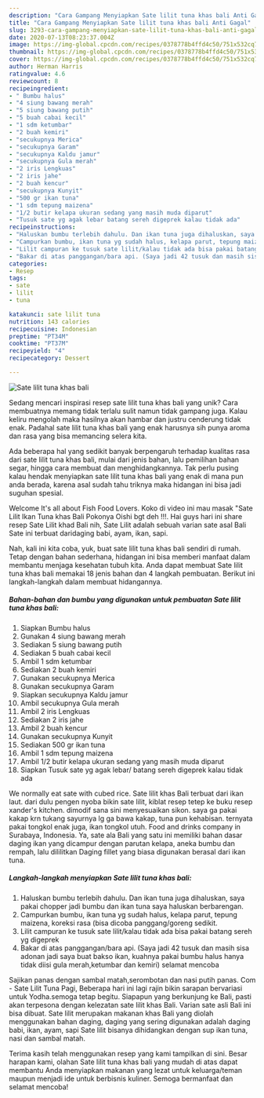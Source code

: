 ```yaml
---
description: "Cara Gampang Menyiapkan Sate lilit tuna khas bali Anti Gagal"
title: "Cara Gampang Menyiapkan Sate lilit tuna khas bali Anti Gagal"
slug: 3293-cara-gampang-menyiapkan-sate-lilit-tuna-khas-bali-anti-gagal
date: 2020-07-13T08:23:37.004Z
image: https://img-global.cpcdn.com/recipes/0378778b4ffd4c50/751x532cq70/sate-lilit-tuna-khas-bali-foto-resep-utama.jpg
thumbnail: https://img-global.cpcdn.com/recipes/0378778b4ffd4c50/751x532cq70/sate-lilit-tuna-khas-bali-foto-resep-utama.jpg
cover: https://img-global.cpcdn.com/recipes/0378778b4ffd4c50/751x532cq70/sate-lilit-tuna-khas-bali-foto-resep-utama.jpg
author: Herman Harris
ratingvalue: 4.6
reviewcount: 8
recipeingredient:
- " Bumbu halus"
- "4 siung bawang merah"
- "5 siung bawang putih"
- "5 buah cabai kecil"
- "1 sdm ketumbar"
- "2 buah kemiri"
- "secukupnya Merica"
- "secukupnya Garam"
- "secukupnya Kaldu jamur"
- "secukupnya Gula merah"
- "2 iris Lengkuas"
- "2 iris jahe"
- "2 buah kencur"
- "secukupnya Kunyit"
- "500 gr ikan tuna"
- "1 sdm tepung maizena"
- "1/2 butir kelapa ukuran sedang yang masih muda diparut"
- "Tusuk sate yg agak lebar batang sereh digeprek kalau tidak ada"
recipeinstructions:
- "Haluskan bumbu terlebih dahulu. Dan ikan tuna juga dihaluskan, saya pakai chopper jadi bumbu dan ikan tuna saya haluskan berbarengan."
- "Campurkan bumbu, ikan tuna yg sudah halus, kelapa parut, tepung maizena, koreksi rasa (bisa dicoba panggang/goreng sedikit."
- "Lilit campuran ke tusuk sate lilit/kalau tidak ada bisa pakai batang sereh yg digeprek"
- "Bakar di atas panggangan/bara api. (Saya jadi 42 tusuk dan masih sisa adonan jadi saya buat bakso ikan, kuahnya pakai bumbu halus hanya tidak diisi gula merah,ketumbar dan kemiri) selamat mencoba"
categories:
- Resep
tags:
- sate
- lilit
- tuna

katakunci: sate lilit tuna 
nutrition: 143 calories
recipecuisine: Indonesian
preptime: "PT34M"
cooktime: "PT37M"
recipeyield: "4"
recipecategory: Dessert

---
```



![Sate lilit tuna khas bali](https://img-global.cpcdn.com/recipes/0378778b4ffd4c50/751x532cq70/sate-lilit-tuna-khas-bali-foto-resep-utama.jpg)

Sedang mencari inspirasi resep sate lilit tuna khas bali yang unik? Cara membuatnya memang tidak terlalu sulit namun tidak gampang juga. Kalau keliru mengolah maka hasilnya akan hambar dan justru cenderung tidak enak. Padahal sate lilit tuna khas bali yang enak harusnya sih punya aroma dan rasa yang bisa memancing selera kita.

Ada beberapa hal yang sedikit banyak berpengaruh terhadap kualitas rasa dari sate lilit tuna khas bali, mulai dari jenis bahan, lalu pemilihan bahan segar, hingga cara membuat dan menghidangkannya. Tak perlu pusing kalau hendak menyiapkan sate lilit tuna khas bali yang enak di mana pun anda berada, karena asal sudah tahu triknya maka hidangan ini bisa jadi suguhan spesial.

Welcome It&#39;s all about Fish Food Lovers. Koko di video ini mau masak &#34;Sate Lilit Ikan Tuna khas Bali Pokonya Oishi bgt deh !!!. Hai guys hari ini share resep Sate Lilit khad Bali nih, Sate Lilit adalah sebuah varian sate asal Bali Sate ini terbuat daridaging babi, ayam, ikan, sapi.


Nah, kali ini kita coba, yuk, buat sate lilit tuna khas bali sendiri di rumah. Tetap dengan bahan sederhana, hidangan ini bisa memberi manfaat dalam membantu menjaga kesehatan tubuh kita. Anda dapat membuat Sate lilit tuna khas bali memakai 18 jenis bahan dan 4 langkah pembuatan. Berikut ini langkah-langkah dalam membuat hidangannya.

<!--inarticleads1-->

##### Bahan-bahan dan bumbu yang digunakan untuk pembuatan Sate lilit tuna khas bali:

1. Siapkan  Bumbu halus
1. Gunakan 4 siung bawang merah
1. Sediakan 5 siung bawang putih
1. Sediakan 5 buah cabai kecil
1. Ambil 1 sdm ketumbar
1. Sediakan 2 buah kemiri
1. Gunakan secukupnya Merica
1. Gunakan secukupnya Garam
1. Siapkan secukupnya Kaldu jamur
1. Ambil secukupnya Gula merah
1. Ambil 2 iris Lengkuas
1. Sediakan 2 iris jahe
1. Ambil 2 buah kencur
1. Gunakan secukupnya Kunyit
1. Sediakan 500 gr ikan tuna
1. Ambil 1 sdm tepung maizena
1. Ambil 1/2 butir kelapa ukuran sedang yang masih muda diparut
1. Siapkan Tusuk sate yg agak lebar/ batang sereh digeprek kalau tidak ada


We normally eat sate with cubed rice. Sate lilit khas Bali terbuat dari ikan laut. dari dulu pengen nyoba bikin sate lilit, kiblat resep tetep ke buku resep xander&#39;s kitchen. dimodif sana sini menyesuaikan sikon. saya ga pakai kakap krn tukang sayurnya lg ga bawa kakap, tuna pun kehabisan. ternyata pakai tongkol enak juga, ikan tongkol utuh. Food and drinks company in Surabaya, Indonesia. Ya, sate ala Bali yang satu ini memiliki bahan dasar daging ikan yang dicampur dengan parutan kelapa, aneka bumbu dan rempah, lalu dililitkan Daging fillet yang biasa digunakan berasal dari ikan tuna. 

<!--inarticleads2-->

##### Langkah-langkah menyiapkan Sate lilit tuna khas bali:

1. Haluskan bumbu terlebih dahulu. Dan ikan tuna juga dihaluskan, saya pakai chopper jadi bumbu dan ikan tuna saya haluskan berbarengan.
1. Campurkan bumbu, ikan tuna yg sudah halus, kelapa parut, tepung maizena, koreksi rasa (bisa dicoba panggang/goreng sedikit.
1. Lilit campuran ke tusuk sate lilit/kalau tidak ada bisa pakai batang sereh yg digeprek
1. Bakar di atas panggangan/bara api. (Saya jadi 42 tusuk dan masih sisa adonan jadi saya buat bakso ikan, kuahnya pakai bumbu halus hanya tidak diisi gula merah,ketumbar dan kemiri) selamat mencoba


Sajikan panas dengan sambal matah,serombotan dan nasi putih panas. Com - Sate Lilit Tuna Pagi, Beberapa hari ini lagi rajin bikin sarapan bervariasi untuk Yodha.semoga tetap begitu. Siapapun yang berkunjung ke Bali, pasti akan terpesona dengan kelezatan sate lilit khas Bali. Varian sate asli Bali ini bisa dibuat. Sate lilit merupakan makanan khas Bali yang diolah menggunakan bahan daging, daging yang sering digunakan adalah daging babi, ikan, ayam, sapi Sate lilit bisanya dihidangkan dengan sup ikan tuna, nasi dan sambal matah. 

Terima kasih telah menggunakan resep yang kami tampilkan di sini. Besar harapan kami, olahan Sate lilit tuna khas bali yang mudah di atas dapat membantu Anda menyiapkan makanan yang lezat untuk keluarga/teman maupun menjadi ide untuk berbisnis kuliner. Semoga bermanfaat dan selamat mencoba!
